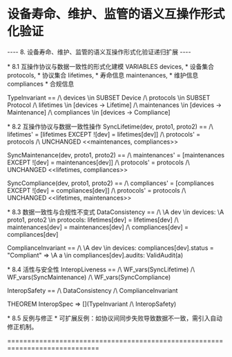 # 设备寿命、维护、监管的语义互操作形式化验证

---- 8. 设备寿命、维护、监管的语义互操作形式化验证递归扩展 ----

\* 8.1 互操作协议与数据一致性的形式化建模
VARIABLES
    devices,         \* 设备集合
    protocols,       \* 协议集合
    lifetimes,       \* 寿命信息
    maintenances,    \* 维护信息
    compliances      \* 合规信息

TypeInvariant ==
    /\ devices \in SUBSET Device
    /\ protocols \in SUBSET Protocol
    /\ lifetimes \in [devices -> Lifetime]
    /\ maintenances \in [devices -> Maintenance]
    /\ compliances \in [devices -> Compliance]

\* 8.2 互操作协议与数据一致性操作
SyncLifetime(dev, proto1, proto2) ==
    /\ lifetimes' = [lifetimes EXCEPT ![dev] = lifetimes[dev]]
    /\ protocols' = protocols
    /\ UNCHANGED <<maintenances, compliances>>

SyncMaintenance(dev, proto1, proto2) ==
    /\ maintenances' = [maintenances EXCEPT ![dev] = maintenances[dev]]
    /\ protocols' = protocols
    /\ UNCHANGED <<lifetimes, compliances>>

SyncCompliance(dev, proto1, proto2) ==
    /\ compliances' = [compliances EXCEPT ![dev] = compliances[dev]]
    /\ protocols' = protocols
    /\ UNCHANGED <<lifetimes, maintenances>>

\* 8.3 数据一致性与合规性不变式
DataConsistency ==
    /\ \A dev \in devices:
        \A proto1, proto2 \in protocols:
            lifetimes[dev] = lifetimes[dev]
            /\ maintenances[dev] = maintenances[dev]
            /\ compliances[dev] = compliances[dev]

ComplianceInvariant ==
    /\ \A dev \in devices:
        compliances[dev].status = "Compliant" => \A a \in compliances[dev].audits: ValidAudit(a)

\* 8.4 活性与安全性
InteropLiveness ==
    /\ WF_vars(SyncLifetime)
    /\ WF_vars(SyncMaintenance)
    /\ WF_vars(SyncCompliance)

InteropSafety ==
    /\ DataConsistency
    /\ ComplianceInvariant

THEOREM InteropSpec => [](TypeInvariant /\ InteropSafety)

\* 8.5 反例与修正
\* 可扩展反例：如协议间同步失败导致数据不一致，需引入自动修正机制。

=============================================================================
